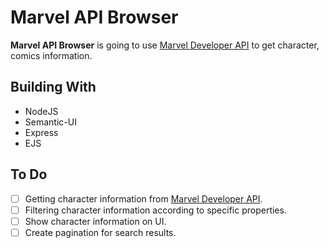 # Marvel API Browser
**Marvel API Browser** is going to use [Marvel Developer API](https://developer.marvel.com/) to get character, comics information.

## Building With
- NodeJS
- Semantic-UI
- Express
- EJS

## To Do
- [ ] Getting character information from [Marvel Developer API](https://developer.marvel.com/).
- [ ] Filtering character information according to specific properties.
- [ ] Show character information on UI.
- [ ] Create pagination for search results.